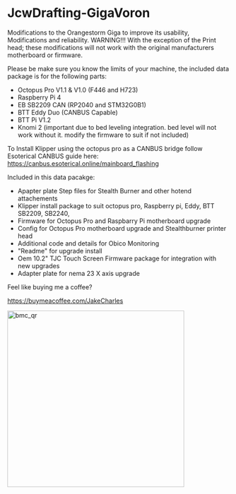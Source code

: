 # JcwDrafting-GigaVoron
Modifications to the Orangestorm Giga to improve its usability, Modifications and reliability. 
                                            WARNING!!! 
With the exception of the Print head; these modifications will not work with the original manufacturers motherboard or firmware.

Please be make sure you know the limits of your machine, the included data package is for the following parts:
- Octopus Pro V1.1 & V1.0 (F446 and H723)
- Raspberry Pi 4
- EB SB2209 CAN (RP2040 and STM32G0B1)
- BTT Eddy Duo (CANBUS Capable)
- BTT Pi V1.2
- Knomi 2 (important due to bed leveling integration. bed level will not work without it. modify the firmware to suit if not included)

To Install Klipper using the octopus pro as a CANBUS bridge follow Esoterical CANBUS guide here: https://canbus.esoterical.online/mainboard_flashing

Included in this data pacakge: 
- Apapter plate Step files for Stealth Burner and other hotend attachements
- Klipper install package to suit octopus pro, Raspberry pi, Eddy, BTT SB2209, SB2240, 
- Firmware for Octopus Pro and Raspbarry Pi motherboard upgrade
- Config for Octopus Pro motherboard upgrade and Stealthburner printer head
- Additional code and details for Obico Monitoring
- "Readme" for upgrade install
- Oem 10.2" TJC Touch Screen Firmware package for integration with new upgrades
- Adapter plate for nema 23 X axis upgrade

Feel like buying me a coffee?

https://buymeacoffee.com/JakeCharles

<img width="400" height="400" alt="bmc_qr" src="https://github.com/user-attachments/assets/d2e76c7e-092e-4391-9aa6-db01fff8afe9" />
